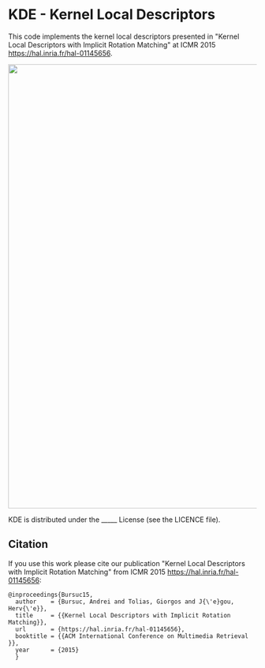 # KDE - Kernel Local Descriptors

This code implements the kernel local descriptors presented in "Kernel Local Descriptors with Implicit Rotation Matching" at ICMR 2015 <https://hal.inria.fr/hal-01145656>. 

<img src="imgs/kde_teaser.jpg" width="900px"/>

KDE is distributed under the _____ License (see the LICENCE file).


## Citation

If you use this work please cite our publication  "Kernel Local Descriptors with Implicit Rotation Matching" from ICMR 2015 <https://hal.inria.fr/hal-01145656>: 

```
@inproceedings{Bursuc15,
  author    = {Bursuc, Andrei and Tolias, Giorgos and J{\'e}gou, Herv{\'e}},
  title     = {{Kernel Local Descriptors with Implicit Rotation Matching}},
  url       = {https://hal.inria.fr/hal-01145656},
  booktitle = {{ACM International Conference on Multimedia Retrieval }},
  year      = {2015}
  }
```
